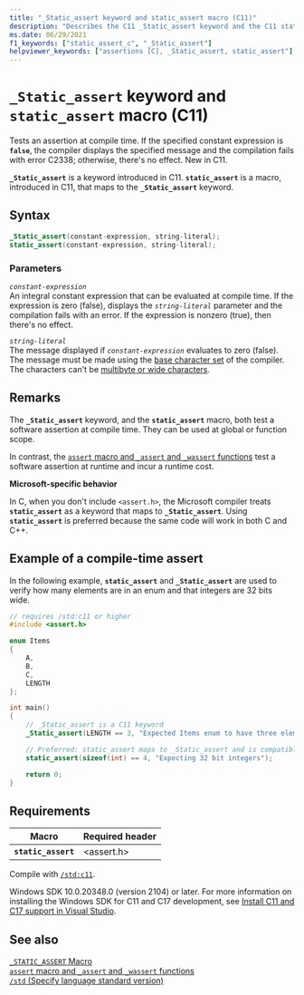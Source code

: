 ```yaml
---
title: "_Static_assert keyword and static_assert macro (C11)"
description: "Describes the C11 _Static_assert keyword and the C11 static_assert macro."
ms.date: 06/29/2021
f1_keywords: ["static_assert_c", "_Static_assert"]
helpviewer_keywords: ["assertions [C], _Static_assert, static_assert"]
---
```


# `_Static_assert` keyword and `static_assert` macro (C11)

Tests an assertion at compile time. If the specified constant expression is **`false`**, the compiler displays the specified message and the compilation fails with error C2338; otherwise, there's no effect. New in C11.

**`_Static_assert`** is a keyword introduced in C11. **`static_assert`** is a macro, introduced in C11, that maps to the **`_Static_assert`** keyword.

## Syntax

```C
_Static_assert(constant-expression, string-literal);
static_assert(constant-expression, string-literal);
```

### Parameters

*`constant-expression`*\
An integral constant expression that can be evaluated at compile time. If the expression is zero (false), displays the *`string-literal`* parameter and the compilation fails with an error. If the expression is nonzero (true), then there's no effect.

*`string-literal`*\
The message displayed if *`constant-expression`* evaluates to zero (false). The message must be made using the [base character set](../c-language/ascii-character-set.md) of the compiler. The characters can't be [multibyte or wide characters](../c-language/multibyte-and-wide-characters.md).

## Remarks

The **`_Static_assert`** keyword, and the **`static_assert`** macro, both test a software assertion at compile time. They can be used at global or function scope.

In contrast, the [`assert` macro and `_assert` and `_wassert` functions](../c-runtime-library/reference/assert-macro-assert-wassert.md) test a software assertion at runtime and incur a runtime cost.

**Microsoft-specific behavior**

In C, when you don't include `<assert.h>`, the Microsoft compiler treats **`static_assert`** as a keyword that maps to **`_Static_assert`**. Using **`static_assert`** is preferred because the same code will work in both C and C++.

## Example of a compile-time assert

In the following example, **`static_assert`** and **`_Static_assert`** are used to verify how many elements are in an enum and that integers are 32 bits wide.

```C
// requires /std:c11 or higher
#include <assert.h>

enum Items
{
    A,
    B,
    C,
    LENGTH
};

int main()
{
    // _Static_assert is a C11 keyword
    _Static_assert(LENGTH == 3, "Expected Items enum to have three elements");

    // Preferred: static_assert maps to _Static_assert and is compatible with C++
    static_assert(sizeof(int) == 4, "Expecting 32 bit integers"); 

    return 0;
}
```

## Requirements

|Macro|Required header|
|-------------|---------------------|
|**`static_assert`**|\<assert.h>|

Compile with [`/std:c11`](../build/reference/std-specify-language-standard-version.md).

Windows SDK 10.0.20348.0 (version 2104) or later. For more information on installing the Windows SDK for C11 and C17 development, see [Install C11 and C17 support in Visual Studio](../overview/install-c17-support.md).

## See also

[`_STATIC_ASSERT` Macro](../c-runtime-library/reference/static-assert-macro.md)\
[`assert` macro and `_assert` and `_wassert` functions](../c-runtime-library/reference/assert-macro-assert-wassert.md)\
[`/std` (Specify language standard version)](../build/reference/std-specify-language-standard-version.md)
